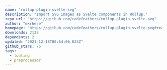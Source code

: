 ```yaml
---
name: "rollup-plugin-svelte-svg"
description: "Import SVG images as Svelte components in Rollup."
repo_url: "https://github.com/codefeathers/rollup-plugin-svelte-svg"
author: "mkrhere"
homepage: "https://github.com/codefeathers/rollup-plugin-svelte-svg#readme"
downloads: 2138
dependents: 2
updated: "2021-12-18T00:54:06.023Z"
github_stars: 76
tags: 
  - tooling
  - preprocessor
---
```

